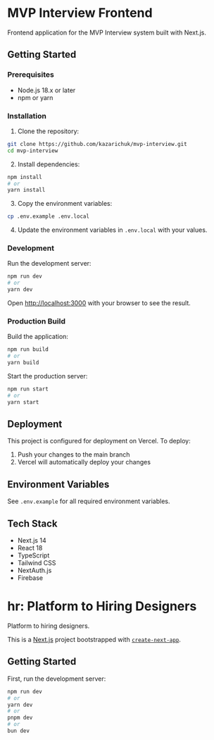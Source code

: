# MVP Interview Frontend

Frontend application for the MVP Interview system built with Next.js.

## Getting Started

### Prerequisites

- Node.js 18.x or later
- npm or yarn

### Installation

1. Clone the repository:
```bash
git clone https://github.com/kazarichuk/mvp-interview.git
cd mvp-interview
```

2. Install dependencies:
```bash
npm install
# or
yarn install
```

3. Copy the environment variables:
```bash
cp .env.example .env.local
```

4. Update the environment variables in `.env.local` with your values.

### Development

Run the development server:

```bash
npm run dev
# or
yarn dev
```

Open [http://localhost:3000](http://localhost:3000) with your browser to see the result.

### Production Build

Build the application:

```bash
npm run build
# or
yarn build
```

Start the production server:

```bash
npm run start
# or
yarn start
```

## Deployment

This project is configured for deployment on Vercel. To deploy:

1. Push your changes to the main branch
2. Vercel will automatically deploy your changes

## Environment Variables

See `.env.example` for all required environment variables.

## Tech Stack

- Next.js 14
- React 18
- TypeScript
- Tailwind CSS
- NextAuth.js
- Firebase

# hr: Platform to Hiring Designers

Platform to hiring designers.

This is a [Next.js](https://nextjs.org) project bootstrapped with [`create-next-app`](https://nextjs.org/docs/app/api-reference/cli/create-next-app).

## Getting Started

First, run the development server:

```bash
npm run dev
# or
yarn dev
# or
pnpm dev
# or
bun dev